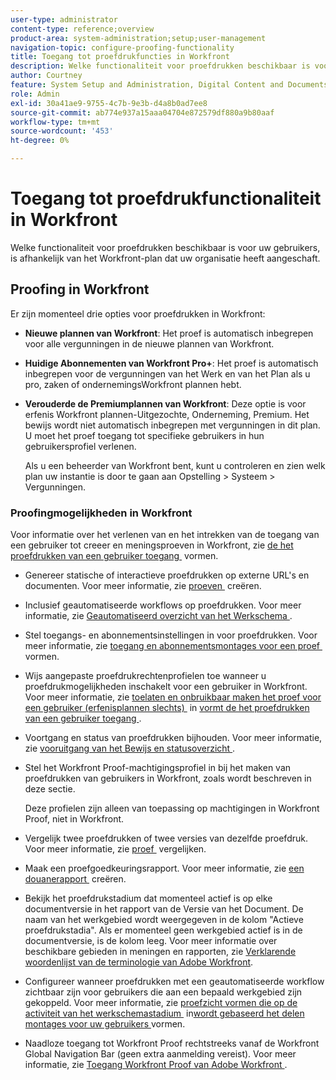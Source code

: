 ```yaml
---
user-type: administrator
content-type: reference;overview
product-area: system-administration;setup;user-management
navigation-topic: configure-proofing-functionality
title: Toegang tot proefdrukfuncties in Workfront
description: Welke functionaliteit voor proefdrukken beschikbaar is voor uw gebruikers, is afhankelijk van het Workfront-plan dat uw organisatie heeft aangeschaft.
author: Courtney
feature: System Setup and Administration, Digital Content and Documents
role: Admin
exl-id: 30a41ae9-9755-4c7b-9e3b-d4a8b0ad7ee8
source-git-commit: ab774e937a15aaa04704e872579df880a9b80aaf
workflow-type: tm+mt
source-wordcount: '453'
ht-degree: 0%

---
```


# Toegang tot proefdrukfunctionaliteit in Workfront

Welke functionaliteit voor proefdrukken beschikbaar is voor uw gebruikers, is afhankelijk van het Workfront-plan dat uw organisatie heeft aangeschaft.

## Proofing in Workfront

Er zijn momenteel drie opties voor proefdrukken in Workfront:

* **Nieuwe plannen van Workfront**: Het proef is automatisch inbegrepen voor alle vergunningen in de nieuwe plannen van Workfront.
* **Huidige Abonnementen van Workfront Pro+**: Het proef is automatisch inbegrepen voor de vergunningen van het Werk en van het Plan als u pro, zaken of ondernemingsWorkfront plannen hebt.
* **Verouderde de Premiumplannen van Workfront**: Deze optie is voor erfenis Workfront plannen-Uitgezochte, Onderneming, Premium. Het bewijs wordt niet automatisch inbegrepen met vergunningen in dit plan. U moet het proef toegang tot specifieke gebruikers in hun gebruikersprofiel verlenen.

  Als u een beheerder van Workfront bent, kunt u controleren en zien welk plan uw instantie is door te gaan aan Opstelling > Systeem > Vergunningen.

### Proofingmogelijkheden in Workfront

Voor informatie over het verlenen van en het intrekken van de toegang van een gebruiker tot creeer en meningsproeven in Workfront, zie [&#x200B; de het proefdrukken van een gebruiker toegang &#x200B;](../../../administration-and-setup/manage-workfront/configure-proofing/configure-a-users-proofing-access.md) vormen.

* Genereer statische of interactieve proefdrukken op externe URL&#39;s en documenten. Voor meer informatie, zie [&#x200B; proeven &#x200B;](../../../review-and-approve-work/proofing/creating-proofs-within-workfront/create-proofs-in-wf.md) creëren.
* Inclusief geautomatiseerde workflows op proefdrukken. Voor meer informatie, zie [&#x200B; Geautomatiseerd overzicht van het Werkschema &#x200B;](../../../review-and-approve-work/proofing/proofing-overview/automated-workflow.md).
* Stel toegangs- en abonnementsinstellingen in voor proefdrukken. Voor meer informatie, zie [&#x200B; toegang en abonnementsmontages voor een proef &#x200B;](../../../review-and-approve-work/proofing/managing-proofs-within-workfront/configure-access-subscription-settings-proof.md) vormen.
* Wijs aangepaste proefdrukrechtenprofielen toe wanneer u proefdrukmogelijkheden inschakelt voor een gebruiker in Workfront. Voor meer informatie, zie [&#x200B; toelaten en onbruikbaar maken het proef voor een gebruiker (erfenisplannen slechts) &#x200B;](../../../administration-and-setup/manage-workfront/configure-proofing/configure-a-users-proofing-access.md#enabling-and-disabling-proofing-for-a-user) in [&#x200B; vormt de het proefdrukken van een gebruiker toegang &#x200B;](../../../administration-and-setup/manage-workfront/configure-proofing/configure-a-users-proofing-access.md).
* Voortgang en status van proefdrukken bijhouden. Voor meer informatie, zie [&#x200B; vooruitgang van het Bewijs en statusoverzicht &#x200B;](../../../review-and-approve-work/proofing/proofing-overview/view-progress-status-proof.md).
* Stel het Workfront Proof-machtigingsprofiel in bij het maken van proefdrukken van gebruikers in Workfront, zoals wordt beschreven in deze sectie.

  Deze profielen zijn alleen van toepassing op machtigingen in Workfront Proof, niet in Workfront.

* Vergelijk twee proefdrukken of twee versies van dezelfde proefdruk. Voor meer informatie, zie [&#x200B; proef &#x200B;](../../../review-and-approve-work/proofing/reviewing-proofs-within-workfront/review-a-proof/compare-proofs.md) vergelijken.
* Maak een proefgoedkeuringsrapport. Voor meer informatie, zie [&#x200B; een douanerapport &#x200B;](../../../reports-and-dashboards/reports/creating-and-managing-reports/create-custom-report.md) creëren.
* Bekijk het proefdrukstadium dat momenteel actief is op elke documentversie in het rapport van de Versie van het Document. De naam van het werkgebied wordt weergegeven in de kolom &quot;Actieve proefdrukstadia&quot;. Als er momenteel geen werkgebied actief is in de documentversie, is de kolom leeg. Voor meer informatie over beschikbare gebieden in meningen en rapporten, zie [&#x200B; Verklarende woordenlijst van de terminologie van Adobe Workfront &#x200B;](../../../workfront-basics/navigate-workfront/workfront-navigation/workfront-terminology-glossary.md).
* Configureer wanneer proefdrukken met een geautomatiseerde workflow zichtbaar zijn voor gebruikers die aan een bepaald werkgebied zijn gekoppeld. Voor meer informatie, zie [&#x200B; proefzicht vormen die op de activiteit van het werkschemastadium &#x200B;](../../../administration-and-setup/manage-workfront/configure-proofing/configure-sharing-settings-users.md#configuring-proof-visibility-based-on-workflow-stage-activity) in [&#x200B; wordt gebaseerd het delen montages voor uw gebruikers &#x200B;](../../../administration-and-setup/manage-workfront/configure-proofing/configure-sharing-settings-users.md) vormen.
* Naadloze toegang tot Workfront Proof rechtstreeks vanaf de Workfront Global Navigation Bar (geen extra aanmelding vereist). Voor meer informatie, zie [&#x200B; Toegang Workfront Proof van Adobe Workfront &#x200B;](../../../review-and-approve-work/proofing/managing-proofs-within-workfront/access-wf-proof-in-workfront.md).

<!--
>[!NOTE]
>
>There are some capabilities included in Workfront Proof standalone that are not included in Proofing in Workfront. To learn more, see [Standalone Workfront Proof to Integrated Proofing in Workfront overview](../../../administration-and-setup/manage-workfront/configure-proofing/move-to-proofing-in-workfront.md)
-->

